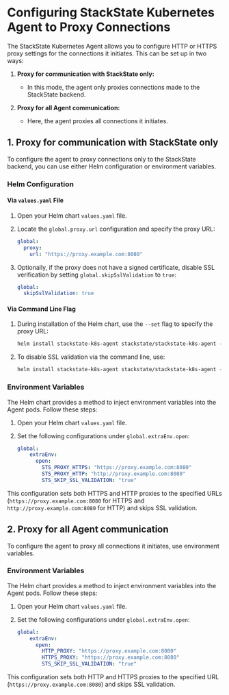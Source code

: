 # Configuring StackState Kubernetes Agent to Proxy Connections

The StackState Kubernetes Agent allows you to configure HTTP or HTTPS proxy settings for the connections it initiates. This can be set up in two ways:

1. **Proxy for communication with StackState only:**
   - In this mode, the agent only proxies connections made to the StackState backend.

2. **Proxy for all Agent communication:**
   - Here, the agent proxies all connections it initiates.

## 1. Proxy for communication with StackState only

To configure the agent to proxy connections only to the StackState backend, you can use either Helm configuration or environment variables.

### Helm Configuration

#### Via `values.yaml` File

1. Open your Helm chart `values.yaml` file.

2. Locate the `global.proxy.url` configuration and specify the proxy URL:

    ```yaml
    global:
      proxy:
        url: "https://proxy.example.com:8080"
    ```

3. Optionally, if the proxy does not have a signed certificate, disable SSL verification by setting `global.skipSslValidation` to `true`:

    ```yaml
    global:
      skipSslValidation: true
    ```

#### Via Command Line Flag

1. During installation of the Helm chart, use the `--set` flag to specify the proxy URL:

    ```bash
    helm install stackstate-k8s-agent stackstate/stackstate-k8s-agent --set global.proxy.url="https://proxy.example.com:8080"
    ```

2. To disable SSL validation via the command line, use:

    ```bash
    helm install stackstate-k8s-agent stackstate/stackstate-k8s-agent --set global.skipSslValidation=true
    ```

### Environment Variables

The Helm chart provides a method to inject environment variables into the Agent pods. Follow these steps:

1. Open your Helm chart `values.yaml` file.

2. Set the following configurations under `global.extraEnv.open`:

    ```yaml
    global:
        extraEnv:
          open:
            STS_PROXY_HTTPS: "https://proxy.example.com:8080"
            STS_PROXY_HTTP: "http://proxy.example.com:8080"
            STS_SKIP_SSL_VALIDATION: "true"
    ```

This configuration sets both HTTPS and HTTP proxies to the specified URLs (`https://proxy.example.com:8080` for HTTPS and `http://proxy.example.com:8080` for HTTP) and skips SSL validation.

## 2. Proxy for all Agent communication

To configure the agent to proxy all connections it initiates, use environment variables.

### Environment Variables

The Helm chart provides a method to inject environment variables into the Agent pods. Follow these steps:

1. Open your Helm chart `values.yaml` file.

2. Set the following configurations under `global.extraEnv.open`:

    ```yaml
    global:
        extraEnv:
          open:
            HTTP_PROXY: "https://proxy.example.com:8080"
            HTTPS_PROXY: "https://proxy.example.com:8080"
            STS_SKIP_SSL_VALIDATION: "true"
    ```

This configuration sets both HTTP and HTTPS proxies to the specified URL (`https://proxy.example.com:8080`) and skips SSL validation.

